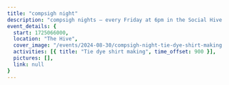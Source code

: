 ```yaml
---
title: "compsigh night"
description: "compsigh nights — every Friday at 6pm in the Social Hive. there's something new each week: come for a workshop, hyping each other up with project demos, or just chill, have some dinner, and play card & board games with us."
event_details: {
  start: 1725066000,
  location: "The Hive",
  cover_image: "/events/2024-08-30/compsigh-night-tie-dye-shirt-making.png",
  activities: [{ title: "Tie dye shirt making", time_offset: 900 }],
  pictures: [],
  link: null
}
---
```

